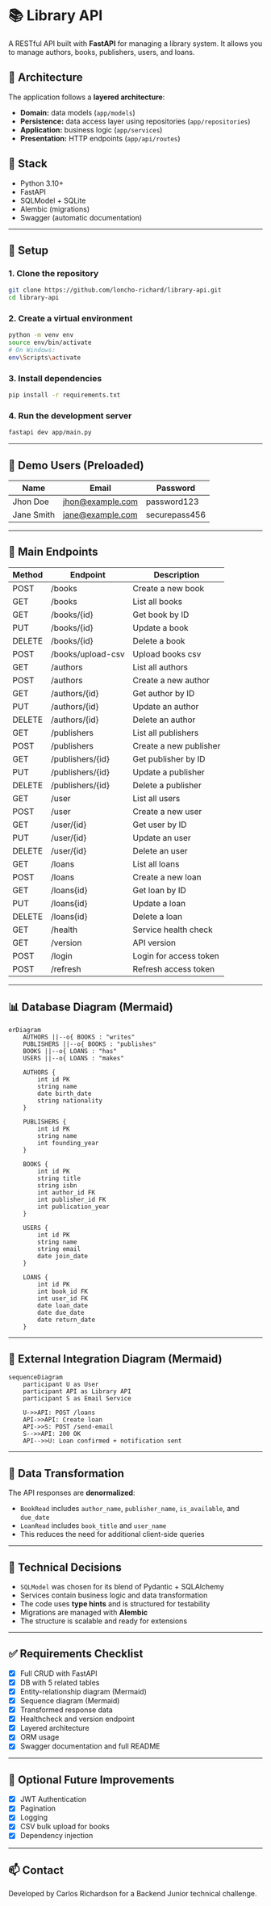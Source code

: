 # 📚 Library API

A RESTful API built with **FastAPI** for managing a library system. It allows you to manage authors, books, publishers, users, and loans.

## 🧱 Architecture

The application follows a **layered architecture**:

- **Domain:** data models (`app/models`)
- **Persistence:** data access layer using repositories (`app/repositories`)
- **Application:** business logic (`app/services`)
- **Presentation:** HTTP endpoints (`app/api/routes`)

## 🚀 Stack

- Python 3.10+
- FastAPI
- SQLModel + SQLite
- Alembic (migrations)
- Swagger (automatic documentation)

---

## 🔧 Setup

### 1. Clone the repository
```bash
git clone https://github.com/loncho-richard/library-api.git
cd library-api
```

### 2. Create a virtual environment
```bash
python -m venv env
source env/bin/activate  
# On Windows: 
env\Scripts\activate
```

### 3. Install dependencies
```bash
pip install -r requirements.txt
```

### 4. Run the development server
```bash
fastapi dev app/main.py
```

---

## 👥 Demo Users (Preloaded)

| Name       | Email            | Password      |
|------------|------------------|---------------|
| Jhon Doe   | jhon@example.com | password123   |
| Jane Smith | jane@example.com | securepass456 |

---

## 🧪 Main Endpoints

| Method | Endpoint          | Description                  |
|--------|-------------------|------------------------------|
| POST   | /books            | Create a new book            |
| GET    | /books            | List all books               |
| GET    | /books/{id}       | Get book by ID               |
| PUT    | /books/{id}       | Update a book                |
| DELETE | /books/{id}       | Delete a book                |
| POST   | /books/upload-csv | Upload books csv             |
| GET    | /authors          | List all authors             |
| POST   | /authors          | Create a new author          |
| GET    | /authors/{id}     | Get author by ID             |
| PUT    | /authors/{id}     | Update an author             |
| DELETE | /authors/{id}     | Delete an author             |
| GET    | /publishers       | List all publishers          |
| POST   | /publishers       | Create a new publisher       |
| GET    | /publishers/{id}  | Get publisher by ID          |
| PUT    | /publishers/{id}  | Update a publisher           |
| DELETE | /publishers/{id}  | Delete a publisher           |
| GET    | /user             | List all users               |
| POST   | /user             | Create a new user            |
| GET    | /user/{id}        | Get user by ID               |
| PUT    | /user/{id}        | Update an user               |
| DELETE | /user/{id}        | Delete an user               |
| GET    | /loans            | List all loans               |
| POST   | /loans            | Create a new loan            |
| GET    | /loans{id}        | Get loan by ID               |
| PUT    | /loans{id}        | Update a loan                |
| DELETE | /loans{id}        | Delete a loan                |
| GET    | /health           | Service health check         |
| GET    | /version          | API version                  |
| POST   | /login            | Login for access token       |
| POST   | /refresh          | Refresh access token         |

---

## 📊 Database Diagram (Mermaid)

```mermaid
erDiagram
    AUTHORS ||--o{ BOOKS : "writes"
    PUBLISHERS ||--o{ BOOKS : "publishes"
    BOOKS ||--o{ LOANS : "has"
    USERS ||--o{ LOANS : "makes"
    
    AUTHORS {
        int id PK
        string name
        date birth_date
        string nationality
    }
    
    PUBLISHERS {
        int id PK
        string name
        int founding_year
    }
    
    BOOKS {
        int id PK
        string title
        string isbn
        int author_id FK
        int publisher_id FK
        int publication_year
    }
    
    USERS {
        int id PK
        string name
        string email
        date join_date
    }
    
    LOANS {
        int id PK
        int book_id FK
        int user_id FK
        date loan_date
        date due_date
        date return_date
    }
```

---

## 🔄 External Integration Diagram (Mermaid)

```mermaid
sequenceDiagram
    participant U as User
    participant API as Library API
    participant S as Email Service

    U->>API: POST /loans
    API->>API: Create loan
    API->>S: POST /send-email
    S-->>API: 200 OK
    API-->>U: Loan confirmed + notification sent
```

---

## 🧠 Data Transformation

The API responses are **denormalized**:

- `BookRead` includes `author_name`, `publisher_name`, `is_available`, and `due_date`
- `LoanRead` includes `book_title` and `user_name`
- This reduces the need for additional client-side queries

---

## 📌 Technical Decisions

- `SQLModel` was chosen for its blend of Pydantic + SQLAlchemy
- Services contain business logic and data transformation
- The code uses **type hints** and is structured for testability
- Migrations are managed with **Alembic**
- The structure is scalable and ready for extensions

---

## ✅ Requirements Checklist

- [x] Full CRUD with FastAPI
- [x] DB with 5 related tables
- [x] Entity-relationship diagram (Mermaid)
- [x] Sequence diagram (Mermaid)
- [x] Transformed response data
- [x] Healthcheck and version endpoint
- [x] Layered architecture
- [x] ORM usage
- [x] Swagger documentation and full README

---

## 🧪 Optional Future Improvements

- [x] JWT Authentication
- [x] Pagination
- [x] Logging
- [x] CSV bulk upload for books
- [x] Dependency injection 

---

## 📫 Contact

Developed by Carlos Richardson for a Backend Junior technical challenge.